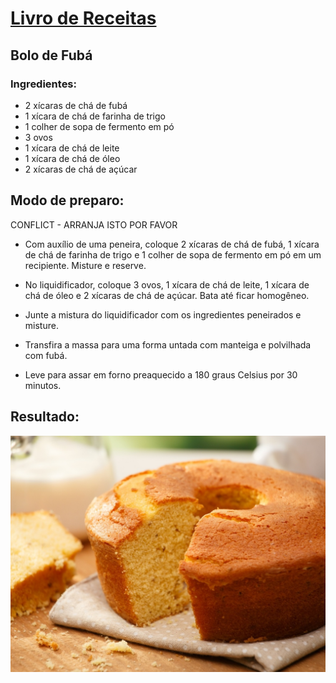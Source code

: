 # [Livro de Receitas](../README.md)

## Bolo de Fubá

### Ingredientes:

- 2 xícaras de chá de fubá
- 1 xícara de chá de farinha de trigo
- 1 colher de sopa de fermento em pó
- 3 ovos
- 1 xícara de chá de leite
- 1 xícara de chá de óleo
- 2 xícaras de chá de açúcar

## Modo de preparo:

CONFLICT - ARRANJA ISTO POR FAVOR

- Com auxílio de uma peneira, coloque 2 xícaras de chá de fubá, 1 xícara de chá de farinha de trigo e 1 colher de sopa de fermento em pó em um recipiente. Misture e reserve.

- No liquidificador, coloque 3 ovos, 1 xícara de chá de leite, 1 xícara de chá de óleo e 2 xícaras de chá de açúcar. Bata até ficar homogêneo.

- Junte a mistura do liquidificador com os ingredientes peneirados e misture.

- Transfira a massa para uma forma untada com manteiga e polvilhada com fubá.

- Leve para assar em forno preaquecido a 180 graus Celsius por 30 minutos.

## Resultado:

![Bolo de Fubá](../img/bolo-de-fuba.jpg)
